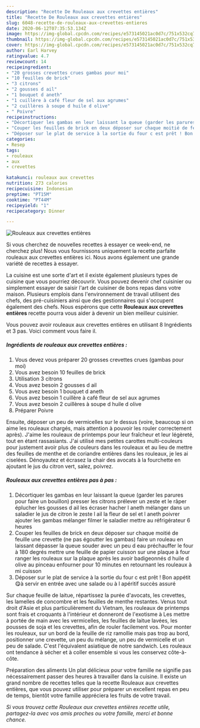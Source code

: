 ```yaml
---
description: "Recette De Rouleaux aux crevettes entières"
title: "Recette De Rouleaux aux crevettes entières"
slug: 6048-recette-de-rouleaux-aux-crevettes-entieres
date: 2020-06-12T07:35:53.134Z
image: https://img-global.cpcdn.com/recipes/e573145021ac0d7c/751x532cq70/rouleaux-aux-crevettes-entieres-photo-principale-de-la-recette.jpg
thumbnail: https://img-global.cpcdn.com/recipes/e573145021ac0d7c/751x532cq70/rouleaux-aux-crevettes-entieres-photo-principale-de-la-recette.jpg
cover: https://img-global.cpcdn.com/recipes/e573145021ac0d7c/751x532cq70/rouleaux-aux-crevettes-entieres-photo-principale-de-la-recette.jpg
author: Earl Harvey
ratingvalue: 4.7
reviewcount: 14
recipeingredient:
- "20 grosses crevettes crues gambas pour moi"
- "10 feuilles de brick"
- "3 citrons"
- "2 gousses d ail"
- "1 bouquet d aneth"
- "1 cuillère à café fleur de sel aux agrumes"
- "2 cuillères à soupe d huile d olive"
- " Poivre"
recipeinstructions:
- "Décortiquer les gambas en leur laissant la queue (garder les parures pour faire un bouillon) presser les citrons prélever un zeste et le râper éplucher les gousses d ail les écraser hacher l aneth mélanger dans un saladier le jus de citron le zeste l ail la fleur de sel et l aneth poivrer ajouter les gambas mélanger filmer le saladier mettre au réfrigérateur 6 heures"
- "Couper les feuilles de brick en deux déposer sur chaque moitié de feuille une crevette (ne pas égoutter les gambas) faire un rouleau en laissant dépasser la queue souder avec un peu d eau préchauffer le four à 180 degrés mettre une feuille de papier cuisson sur une plaque à four ranger les rouleaux sur la plaque après les avoir badigeonnés d huile d olive au pinceau enfourner pour 10 minutes en retournant les rouleaux à mi cuisson"
- "Déposer sur le plat de service à la sortie du four c est prêt ! Bon appétit 😋à servir en entrée avec une salade ou à l apéritif succès assuré"
categories:
- Resep
tags:
- rouleaux
- aux
- crevettes

katakunci: rouleaux aux crevettes 
nutrition: 273 calories
recipecuisine: Indonesian
preptime: "PT15M"
cooktime: "PT44M"
recipeyield: "1"
recipecategory: Dinner

---
```



![Rouleaux aux crevettes entières](https://img-global.cpcdn.com/recipes/e573145021ac0d7c/751x532cq70/rouleaux-aux-crevettes-entieres-photo-principale-de-la-recette.jpg)

Si vous cherchez de nouvelles recettes à essayer ce week-end, ne cherchez plus! Nous vous fournissons uniquement la recette parfaite rouleaux aux crevettes entières ici. Nous avons également une grande variété de recettes à essayer.

La cuisine est une sorte d'art et il existe également plusieurs types de cuisine que vous pourriez découvrir. Vous pouvez devenir chef cuisinier ou simplement essayer de saisir l'art de cuisiner de bons repas dans votre maison. Plusieurs emplois dans l'environnement de travail utilisent des chefs, des pré-cuisiniers ainsi que des gestionnaires qui s'occupent également des chefs. Nous espérons que cette <strong> Rouleaux aux crevettes entières </strong> recette pourra vous aider à devenir un bien meilleur cuisinier.

<!--inarticleads1-->

Vous pouvez avoir rouleaux aux crevettes entières en utilisant 8 Ingrédients et 3 pas. Voici comment vous faire il.

##### Ingrédients de rouleaux aux crevettes entières :

1. Vous devez vous préparer 20 grosses crevettes crues (gambas pour moi)
1. Vous avez besoin 10 feuilles de brick
1. Utilisation 3 citrons
1. Vous avez besoin 2 gousses d ail
1. Vous avez besoin 1 bouquet d aneth
1. Vous avez besoin 1 cuillère à café fleur de sel aux agrumes
1. Vous avez besoin 2 cuillères à soupe d huile d olive
1. Préparer  Poivre


Ensuite, déposer un peu de vermicelles sur le dessus (voire, beaucoup si on aime les rouleaux chargés, mais attention à pouvoir les rouler correctement après). J&#39;aime les rouleaux de printemps pour leur fraîcheur et leur légèreté, tout en étant rassasiants. J&#39;ai utilisé mes petites carottes multi-couleurs pour justement avoir plus de couleurs dans les rouleaux et au lieu de mettre des feuilles de menthe et de coriandre entières dans les rouleaux, je les ai ciselées. Dénoyautez et écrasez la chair des avocats à la fourchette en ajoutant le jus du citron vert, salez, poivrez. 

<!--inarticleads2-->

##### Rouleaux aux crevettes entières pas à pas :

1. Décortiquer les gambas en leur laissant la queue (garder les parures pour faire un bouillon) presser les citrons prélever un zeste et le râper éplucher les gousses d ail les écraser hacher l aneth mélanger dans un saladier le jus de citron le zeste l ail la fleur de sel et l aneth poivrer ajouter les gambas mélanger filmer le saladier mettre au réfrigérateur 6 heures
1. Couper les feuilles de brick en deux déposer sur chaque moitié de feuille une crevette (ne pas égoutter les gambas) faire un rouleau en laissant dépasser la queue souder avec un peu d eau préchauffer le four à 180 degrés mettre une feuille de papier cuisson sur une plaque à four ranger les rouleaux sur la plaque après les avoir badigeonnés d huile d olive au pinceau enfourner pour 10 minutes en retournant les rouleaux à mi cuisson
1. Déposer sur le plat de service à la sortie du four c est prêt ! Bon appétit 😋à servir en entrée avec une salade ou à l apéritif succès assuré


Sur chaque feuille de laitue, répartissez la purée d&#39;avocats, les crevettes, les lamelles de concombre et les feuilles de menthe restantes. Venus tout droit d&#39;Asie et plus particulièrement du Vietnam, les rouleaux de printemps sont frais et croquants à l&#39;intérieur et donneront de l&#39;exotisme à Les mettre à portée de main avec les vermicelles, les feuilles de laitue lavées, les pousses de soja et les crevettes, afin de rouler facilement vos. Pour monter les rouleaux, sur un bord de la feuille de riz ramollie mais pas trop au bord, positionner une crevette, un peu du mélange, un peu de vermicelle et un peu de salade. C&#39;est l&#39;équivalent asiatique de notre sandwich. Les rouleaux ont tendance à sécher et à coller ensemble si vous les conservez côte-à-côte. 

<!--inarticleads1-->

<p>
Préparation des aliments Un plat délicieux pour votre famille ne signifie pas nécessairement passer des heures à travailler dans la cuisine. Il existe un grand nombre de recettes telles que la recette Rouleaux aux crevettes entières, que vous pouvez utiliser pour préparer un excellent repas en peu de temps, bientôt votre famille appréciera les fruits de votre travail.
</p>

<p>
<i>Si vous trouvez cette Rouleaux aux crevettes entières recette utile, partagez-la avec vos amis proches ou votre famille, merci et bonne chance.</i>
</p>
